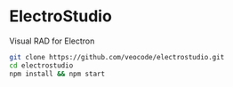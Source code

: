 # ElectroStudio

Visual RAD for Electron

```bash
git clone https://github.com/veocode/electrostudio.git
cd electrostudio
npm install && npm start
```
